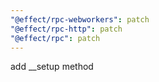 ```yaml
---
"@effect/rpc-webworkers": patch
"@effect/rpc-http": patch
"@effect/rpc": patch
---
```


add \_\_setup method
